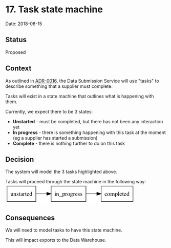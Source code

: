 # 17. Task state machine

Date: 2018-08-15

## Status

Proposed

## Context

As outlined in [ADR-0016][adr-0016], the Data Submission Service will use
"tasks" to describe something that a supplier must complete.

Tasks will exist in a state machine that outlines what is happening with them.

Currently, we expect there to be 3 states:

* **Unstarted** - must be completed, but there has not been any interaction yet
* **In progress** - there is something happening with this task at the moment
(eg a supplier has started a submission)
* **Complete** - there is nothing further to do on this task

## Decision

The system will model the 3 tasks highlighted above.

Tasks will proceed through the state machine in the following way:
![Task state machine diagram](/doc/diagrams/0017-task-states.jpg)

## Consequences

We will need to model tasks to have this state machine.

This will impact exports to the Data Warehouse.

[adr-0016]: 0016-data-structure-tasks-submissions-entries-and-files.md
